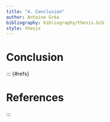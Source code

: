 ```yaml
---
title: "4. Conclusion"
author: Antoine Gréa
bibliography: bibliography/thesis.bib
style: thesis
---
```


# Conclusion


::: {#refs}
# References
:::
